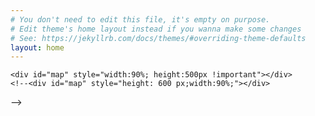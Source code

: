 ```yaml
---
# You don't need to edit this file, it's empty on purpose.
# Edit theme's home layout instead if you wanna make some changes
# See: https://jekyllrb.com/docs/themes/#overriding-theme-defaults
layout: home
---
```


<!--include map
-->
   <!-- <div id="map" style="height: 600px;width:800px;"></div>
   --> 
    <div id="map" style="width:90%; height:500px !important"></div>
    <!--<div id="map" style="height: 600 px;width:90%;"></div>
   --> 
    <script type="text/javascript">

var map;


function initMap() {
var location = [

{% include mapmarker.csv %}

  ];

var center = new google.maps.LatLng(-43.4419, -70.1419);
var options = {
  'zoom': 4,
  'center': center,
  'mapTypeId': google.maps.MapTypeId.ROADMAP
};

var map = new google.maps.Map(document.getElementById("map"), options);

       
var markers = [];
var infowindow = null
     infowindow = new google.maps.InfoWindow({

       //content: info
           }); 
           
          
for (var i = 0; i < location.length; i++) {
    //var infocontent='The address name'+location[i][0];
      
    var plantinfo='<p>'
   // var imagealign = <IMG BORDER="0" ALIGN="Left" SRC=location[i][0]>
   // for (var p = 0; p < location[i][4].length; p++) {
    taglist=location[i][4]
   if (taglist[0]==="no info yet"){
        	plantinfo=taglist
        	}
        	 else if ( taglist.length===2){
        	plantinfo= "<p> Gattung: " + taglist[1] +"</p>"+ " Art: " + taglist[0] }
        	
        	else if ( taglist.length===1){
        	plantinfo= "<p>" + taglist[0] +"</p>" 
        	}
        	
        	var picdate='<p>'+ "date of picture: " +location[i][5] 	+'<br />'
        	var picid=  "picture ID: " + location[i][0] 	+'</p>'
        	var picinfo = '<h3>Image information</h3>'+ picdate+picid
        	
        	
        	plantinfo='<p>'+plantinfo +'</p>'+ picinfo
         
           	
        	
  //}  
    
    //	var plantinfo =location[i][4][p]
    //	plantinfo = plantinfo+"<b>"+location[i][4][p]+"</b>"+', '
      
      
    //  }
  //  plantinfo = plantinfo.replace(/,\s*$/, ""); 
 //   plantinfo="<p>"+plantinfo+"</p>"
         var image= {
            url: location[i][3],
            scaledSize: new google.maps.Size(50, 50)
         }
 
 
        var marker = new google.maps.Marker({
            position: new google.maps.LatLng(location[i][1], location[i][2]),
            map: map,
            icon:  image,
            title: location[i][0],
           // info: imagealign+plantinfo
            info: '<div><IMG style="width:80%" BORDER="0" ALIGN="Left" SRC="'
                  +location[i][3]+'"></div>'+
                  '<div style="clear:left;">'+
            
                  '<h2>Plant information</h2>'+ '</div>'+
                  '<div>'+'</p>'+'</div>'+
                  plantinfo
                  //'<div style="width: 650px; height 450px">
            
            
            
        });
//console.log('<IMG BORDER="0" ALIGN="Left" SRC="'+location[i][3]+'">'+plantinfo
//            );

        
        
        google.maps.event.addListener(marker, 'click', (function(marker, i) {
        return function() {
        // center on marker
        map.setCenter(marker.getPosition());
        // open the infowindow
        infowindow.setContent(this.info);
        infowindow.open(map, this);
        }
        })(marker, i));
        
        markers.push(marker);  //push individual marker onto global array
        
        }


var mcOptions = {gridSize: 50, maxZoom: 12};


var markerCluster = new MarkerClusterer(map, markers, mcOptions, {imagePath: 'https://developers.google.com/maps/documentation/javascript/examples/markerclusterer/m'});

};


    
  
//function AutoCenter() { 
//  Create a new viewpoint bound 
//var bounds = new google.maps.LatLngBounds(); 
//  Go through each... 
//$.each(markers, function (index, marker) { 
//bounds.extend(marker.position); 
//}); 
//  Fit these bounds to the map 
//map.fitBounds(bounds); 
//}
  
  
    


  </script>
   
  
  
  <script src="https://developers.google.com/maps/documentation/javascript/examples/markerclusterer/markerclusterer.js">
  </script>
  
  <!-- mit key für plantmap-->
 <script async defer
  src="https://maps.googleapis.com/maps/api/js?key=AIzaSyCUtGESjuDKUpyhlmag9CbYupSnbVYqWz8 	
&callback=initMap">
  </script>
  
 